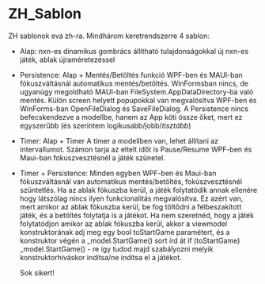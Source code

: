 # ZH_Sablon

ZH sablonok eva zh-ra.
Mindhárom keretrendszerre 4 sablon:
- Alap: nxn-es dinamikus gombrács állítható tulajdonságokkal
        új nxn-es játék, ablak újraméretezéssel
- Persistence: Alap + Mentés/Betöltés funkció
               WPF-ben és MAUI-ban fókuszváltásnál automatikus mentés/betöltés. WinFormsban nincs, de ugyanúgy megoldható
               MAUI-ban FileSystem.AppDataDirectory-ba való mentés. Külön screen helyett popupokkal van megvalósítva
               WPF-ben és WinForms-ban OpenFileDialog és SaveFileDialog.
               A Persistence nincs befecskendezve a modellbe, hanem az App köti össze őket, mert ez egyszerűbb (és szerintem logikusabb/jobb/*tisztább*)
- Timer: Alap + Timer
         A timer a modellben van, lehet állítani az intervallumot.
         Számon tarja az eltelt időt is
         Pause/Resume
         WPF-ben és Maui-ban fókuszvesztésnél a játék szünetel.
- Timer + Persistence: Minden egyben
                       WPF-ben és Maui-ban fókuszváltásnál van automatikus mentés/betöltés, fokúszvesztésnél szüntetlés.
                       Ha az ablak fókuszba kerül, a játék folytatódik annak ellenére hogy látszólag nincs ilyen funkcionalitás megvalósítva.
                           Ez azért van, mert amikor az ablak fókuszba kerül, be fog töltődni a félbeszakított játék, és a betöltés folytatja is a játékot.
                           Ha nem szeretnéd, hogy a játék folytatódjon amikor az ablak fókuszba kerül, akkor a viewmodel konstruktorának adj meg egy bool toStartGame
                           paramétert, és a konstruktor végén a _model.StartGame() sort írd át if (toStartGame) _model.StartGame() - re így tudod majd szabályozni melyik
                           konstruktorhíváskor indítsa/ne indítsa el a játékot.

  Sok sikert!
